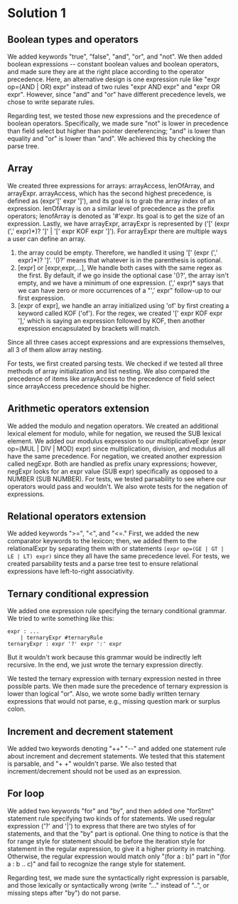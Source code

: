 # Solution 1

## Boolean types and operators
We added keywords "true", "false", "and", "or", and "not".
We then added boolean expressions -- constant boolean values and boolean operators, and made sure they are at the right place according to the operator precedence.
Here, an alternative design is one expression rule like "expr op=(AND | OR) expr" instead of two rules "expr AND expr" and "expr OR expr".
However, since "and" and "or" have different precedence levels, we chose to write separate rules.

Regarding test, we tested those new expressions and the precedence of boolean operators.
Specifically, we made sure "not" is lower in precedence than field select but higher than pointer dereferencing; "and" is lower than equality and "or" is lower than "and".
We achieved this by checking the parse tree.

## Array
We created three expressions for arrays: arrayAccess, lenOfArray, and arrayExpr. arrayAccess, which has the second highest precedence, is defined as (expr'[' expr ']'), and its goal is to grab the array index of an expression. lenOfArray is on a similar level of precedence as the prefix operators; lenofArray is denoted as '#'expr. Its goal is to get the size of an expression. Lastly, we have arrayExpr, arrayExpr is represented by ('[' (expr (',' expr)*)? ']' | '[' expr KOF expr ']'). For arrayExpr there are multiple ways a user can define an array. 
1. the array could be empty. Therefore, we handled it using '[' (expr (',' expr)*)? ']'. '()?' means that whatever is in the parenthesis is optional. 
2. [expr] or [expr,expr,...], We handle both cases with the same regex as the first. By default, if we go inside the optional case '()?', the array isn't empty, and we have a minimum of one expression. (',' expr)* says that we can have zero or more occurrences of a "',' expr" follow-up to our first expression.
3. [expr of expr], we handle an array initialized using 'of' by first creating a keyword called KOF ('of'). For the regex, we created '[' expr KOF expr '],' which is saying an expression followed by KOF, then another expression encapsulated by brackets will match.

Since all three cases accept expressions and are expressions themselves, all 3 of them allow array nesting.

For tests, we first created parsing tests. We checked if we tested all three methods of array initialization and list nesting. We also compared the precedence of items like arrayAccess to the precedence of field select since arrayAccess precedence should be higher.

## Arithmetic operators extension
We added the modulo and negation operators. We created an additional lexical element for modulo, while for negation, we reused the SUB lexical element. We added our modulus expression to our multiplicativeExpr (expr op=(MUL | DIV | MOD) expr) since multiplication, division, and modulus all have the same precedence. For negation, we created another expression called negExpr. Both are handled as prefix unary expressions; however, negExpr looks for an expr value (SUB expr) specifically as opposed to a NUMBER (SUB NUMBER). For tests, we tested parsability to see where our operators would pass and wouldn't. We also wrote tests for the negation of expressions.

## Relational operators extension
We added keywords ">=", "<", and "<=." First, we added the new comparator keywords to the lexicon; then, we added them to the relationalExpr by separating them with or statements `(expr op=(GE | GT | LE | LT) expr)` since they all have the same precedence level. For tests, we created parsability tests and a parse tree test to ensure relational expressions have left-to-right associativity.

## Ternary conditional expression
We added one expression rule specifying the ternary conditional grammar.
We tried to write something like this:
```
expr : ...
    | ternaryExpr #ternaryRule
ternaryExpr : expr '?' expr ':' expr
```
But it wouldn't work because this grammar would be indirectly left recursive.
In the end, we just wrote the ternary expression directly.

We tested the ternary expression with ternary expression nested in three possible parts.
We then made sure the precedence of ternary expression is lower than logical "or".
Also, we wrote some badly written ternary expressions that would not parse, e.g., missing question mark or surplus colon.

## Increment and decrement statement
We added two keywords denoting "++" "--" and added one statement rule about increment and decrement statements.
We tested that this statement is parsable, and "+ +" wouldn't parse.
We also tested that increment/decrement should not be used as an expression.

## For loop
We added two keywords "for" and "by", and then added one "forStmt" statement rule specifying two kinds of for statements.
We used regular expression ('?' and '|') to express that there are two styles of for statements, and that the "by" part is optional.
One thing to notice is that the for range style for statement should be before the iteration style for statement in the regular expression, to give it a higher priority in matching.
Otherwise, the regular expression would match only "(for a : b)" part in  "(for a : b .. c)" and fail to recognize the range style for statement.

Regarding test, we made sure the syntactically right expression is parsable, and those lexically or syntactically wrong (write "..." instead of "..", or missing steps after "by") do not parse.
